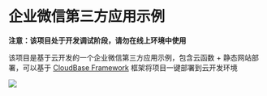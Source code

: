 # 企业微信第三方应用示例

__注意：该项目处于开发调试阶段，请勿在线上环境中使用__

该项目是基于云开发的一个企业微信第三方应用示例，包含云函数 + 静态网站部署，可以基于 [CloudBase Framework](https://github.com/TencentCloudBase/cloudbase-framework) 框架将项目一键部署到云开发环境

[![](https://main.qcloudimg.com/raw/67f5a389f1ac6f3b4d04c7256438e44f.svg)](https://console.cloud.tencent.com/tcb/env/index?action=CreateAndDeployCloudBaseProject&appUrl=https%3A%2F%2Fgithub.com%2FTencentWecom%2Fwecom-cloudbase-framework-template-vue&branch=master)
